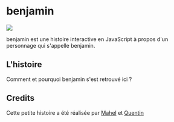 # benjamin

![](https://i.imgur.com/uXOb4I8.png)

benjamin est une histoire interactive en JavaScript à propos d'un personnage qui s'appelle benjamin.

## L'histoire

Comment et pourquoi benjamin s'est retrouvé ici ?

## Credits

Cette petite histoire a été réalisée par [Mahel](https://github.com/M00NBOY) et [Quentin](https://github.com/unneqit)

